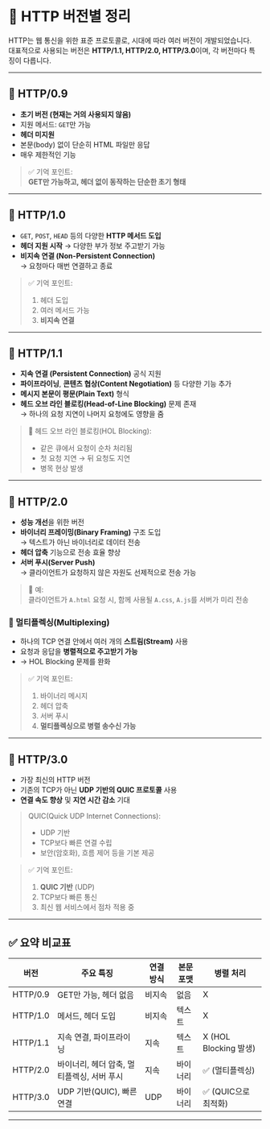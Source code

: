 # 📡 HTTP 버전별 정리

HTTP는 웹 통신을 위한 표준 프로토콜로, 시대에 따라 여러 버전이 개발되었습니다.  
대표적으로 사용되는 버전은 **HTTP/1.1, HTTP/2.0, HTTP/3.0**이며, 각 버전마다 특징이 다릅니다.

---

## 🔹 HTTP/0.9

- **초기 버전 (현재는 거의 사용되지 않음)**
- 지원 메서드: `GET`만 가능
- **헤더 미지원**
- 본문(body) 없이 단순히 HTML 파일만 응답
- 매우 제한적인 기능

> ✅ 기억 포인트:  
> **GET만 가능하고, 헤더 없이 동작하는 단순한 초기 형태**

---

## 🔹 HTTP/1.0

- `GET`, `POST`, `HEAD` 등의 다양한 **HTTP 메서드 도입**
- **헤더 지원 시작** → 다양한 부가 정보 주고받기 가능
- **비지속 연결 (Non-Persistent Connection)**  
  → 요청마다 매번 연결하고 종료

> ✅ 기억 포인트:  
> 1. 헤더 도입  
> 2. 여러 메서드 가능  
> 3. **비지속 연결**

---

## 🔹 HTTP/1.1

- **지속 연결 (Persistent Connection)** 공식 지원
- **파이프라이닝**, **콘텐츠 협상(Content Negotiation)** 등 다양한 기능 추가
- **메시지 본문이 평문(Plain Text)** 형식
- **헤드 오브 라인 블로킹(Head-of-Line Blocking)** 문제 존재  
  → 하나의 요청 지연이 나머지 요청에도 영향을 줌

> 🧠 헤드 오브 라인 블로킹(HOL Blocking):
> - 같은 큐에서 요청이 순차 처리됨
> - 첫 요청 지연 → 뒤 요청도 지연
> - 병목 현상 발생

---

## 🔹 HTTP/2.0

- **성능 개선**을 위한 버전
- **바이너리 프레이밍(Binary Framing)** 구조 도입  
  → 텍스트가 아닌 바이너리로 데이터 전송
- **헤더 압축** 기능으로 전송 효율 향상
- **서버 푸시(Server Push)**  
  → 클라이언트가 요청하지 않은 자원도 선제적으로 전송 가능

> 🔸 예:  
> 클라이언트가 `A.html` 요청 시, 함께 사용될 `A.css`, `A.js`를 서버가 미리 전송

### 🧩 멀티플렉싱(Multiplexing)

- 하나의 TCP 연결 안에서 여러 개의 **스트림(Stream)** 사용  
- 요청과 응답을 **병렬적으로 주고받기 가능**
- → HOL Blocking 문제를 완화

> ✅ 기억 포인트:  
> 1. 바이너리 메시지  
> 2. 헤더 압축  
> 3. 서버 푸시  
> 4. **멀티플렉싱으로 병렬 송수신 가능**

---

## 🔹 HTTP/3.0

- 가장 최신의 HTTP 버전
- 기존의 TCP가 아닌 **UDP 기반의 QUIC 프로토콜** 사용
- **연결 속도 향상** 및 **지연 시간 감소** 기대

> QUIC(Quick UDP Internet Connections):
> - UDP 기반  
> - TCP보다 빠른 연결 수립  
> - 보안(암호화), 흐름 제어 등을 기본 제공

> ✅ 기억 포인트:  
> 1. **QUIC 기반** (UDP)  
> 2. TCP보다 빠른 통신  
> 3. 최신 웹 서비스에서 점차 적용 중

---

## ✅ 요약 비교표

| 버전 | 주요 특징 | 연결 방식 | 본문 포맷 | 병렬 처리 |
|------|------------|-------------|--------------|----------------|
| HTTP/0.9 | GET만 가능, 헤더 없음 | 비지속 | 없음 | X |
| HTTP/1.0 | 메서드, 헤더 도입 | 비지속 | 텍스트 | X |
| HTTP/1.1 | 지속 연결, 파이프라이닝 | 지속 | 텍스트 | X (HOL Blocking 발생) |
| HTTP/2.0 | 바이너리, 헤더 압축, 멀티플렉싱, 서버 푸시 | 지속 | 바이너리 | ✅ (멀티플렉싱) |
| HTTP/3.0 | UDP 기반(QUIC), 빠른 연결 | UDP | 바이너리 | ✅ (QUIC으로 최적화) |

---

